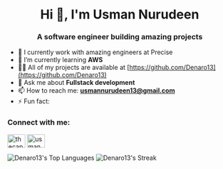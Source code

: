 

<!--
## Hi there 👋
**Denaro13/Denaro13** is a ✨ _special_ ✨ repository because its `README.md` (this file) appears on your GitHub profile.
-->

<h1 align="center">Hi 👋, I'm Usman Nurudeen</h1>
<h3 align="center">A software engineer building amazing projects</h3>

- 🔭 I currently work with amazing engineers at Precise
- 🌱 I’m currently learning **AWS**
-  👨‍💻 All of my projects are available at [https://github.com/Denaro13](https://github.com/Denaro13)
- 💬 Ask me about **Fullstack development**
- 📫 How to reach me: **usmannurudeen13@gmail.com**
- ⚡ Fun fact: 

<h3 align="left">Connect with me:</h3>
<p align="left">
<a href="https://x.com/thecapguy_" target="blank"><img align="center" src="https://raw.githubusercontent.com/rahuldkjain/github-profile-readme-generator/master/src/images/icons/Social/twitter.svg" alt="thecapguy_" height="30" width="40" /></a>
<a href="https://www.linkedin.com/in/usman-nurudeen" target="blank"><img align="center" src="https://raw.githubusercontent.com/rahuldkjain/github-profile-readme-generator/master/src/images/icons/Social/linked-in-alt.svg" alt="usmannurudeen" height="30" width="40" /></a>
</p>

![Denaro13's Top Languages](https://github-readme-stats.vercel.app/api/top-langs/?username=Denaro13&theme=default&show_icons=true&hide_border=true&layout=compact)
![Denaro13's Streak](https://github-readme-streak-stats.herokuapp.com/?user=Denaro13&theme=default&hide_border=true)
